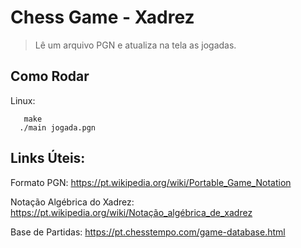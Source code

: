 # Chess Game - Xadrez
>Lê um arquivo PGN e atualiza na tela as jogadas.

## Como Rodar
Linux:
```
   make
  ./main jogada.pgn
```

## Links Úteis:
  Formato PGN:  https://pt.wikipedia.org/wiki/Portable_Game_Notation <p>
  Notação Algébrica do Xadrez: https://pt.wikipedia.org/wiki/Notação_algébrica_de_xadrez<p>
  Base de Partidas: https://pt.chesstempo.com/game-database.html <p>
